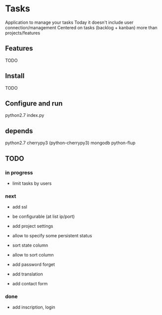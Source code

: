 # Tasks

Application to manage your tasks
Today it doesn't include user connection/management
Centered on tasks (backlog + kanban) more than projects/features

## Features

TODO

## Install

TODO

## Configure and run

python2.7 index.py

## depends

python2.7
cherrypy3 (python-cherrypy3)
mongodb
python-flup

## TODO

### in progress

  * limit tasks by users

### next

 * add ssl

 * be configurable (at list ip/port)

 * add project settings

 * allow to specify some persistent status
 * sort state column
 * allow to sort column

 * add password forget
 * add translation
 * add contact form

### done

 * add inscription, login


